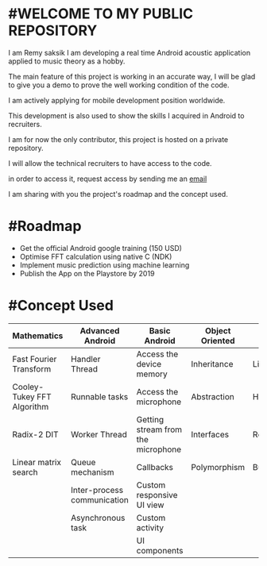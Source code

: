 
#WELCOME TO MY PUBLIC REPOSITORY
================================

I am Remy saksik I am developing a real time Android acoustic application applied to music theory as a hobby.

The main feature of this project is working in an accurate way, I will be glad to give you a demo to prove the well working condition of the code.

I am actively applying for mobile development position worldwide.

This development is also used to show the skills I acquired in Android to recruiters. 

I am for now the only contributor, this project is hosted on a private repository.

I will allow the technical recruiters to have access to the code.

in order to access it, request access by sending me an [email](saksik.remy@gmail.com?subject=public-github)

I am sharing with you the project's roadmap and the concept used.


#Roadmap
========
* Get the official Android google training (150 USD) 
* Optimise FFT calculation using native C (NDK)
* Implement music prediction using machine learning
* Publish the App on the Playstore by 2019


#Concept Used
=============

| Mathematics                    |      Advanced Android            |           Basic Android                  |    Object Oriented      |   Java            |
| -------------------------------|----------------------------------|------------------------------------------|-------------------------|------------------ |
| Fast Fourier Transform         |      Handler Thread              |     Access the device memory             |     Inheritance         |    List           |
| Cooley-Tukey FFT Algorithm     |      Runnable tasks              |     Access the microphone                |     Abstraction         |    Hashmap        |
| Radix-2 DIT                    |      Worker Thread               |     Getting stream from the microphone   |     Interfaces          |    Recursion      |
| Linear matrix search           |      Queue mechanism             |     Callbacks                            |     Polymorphism        |    Buffering      |
|   			         |     Inter-process communication  |     Custom responsive UI view            |                         |                   |
| 			         |     Asynchronous task            |     Custom activity                      |                         |                   |
|                                |                                  |     UI components                        |                         |                   |





